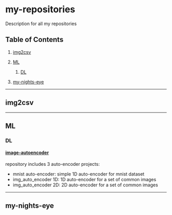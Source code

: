 # my-repositories
Description for all my repositories
## Table of Contents
1. [img2csv](##img2csv)
2. [ML](##ML)
    
    1. [DL](###DL)
4. [my-nights-eye](##my-nights-eye)
***
## img2csv
***
## ML
### DL
#### [image-autoencoder](https://github.com/FarzamD/image-autoencoder)
repository includes 3 auto-encoder projects:
+ mnist auto-encoder: simple 1D auto-encoder for mnist dataset
+ img_auto_encoder 1D: 1D auto-encoder for a set of common images
+ img_auto_encoder 2D: 2D auto-encoder for a set of common images
***
## my-nights-eye
